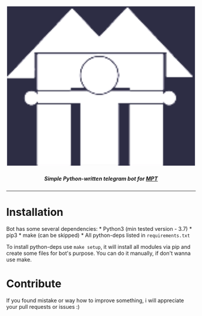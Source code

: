 <h1 align="center">
    <img width="500px" src="readme_assets/logoq.png">
</h1>

<h5 align="center"> Simple Python-written telegram bot for <a href="https://mpt.ru">MPT</a></h5>

---

# Installation

Bot has some several dependencies:
    * Python3 (min tested version - 3.7)
    * pip3
    * make (can be skipped)
    * All python-deps listed in `requirements.txt`

To install python-deps use `make setup`, it will install all modules via pip and create some files for bot's purpose. You can do it manually, if don't wanna use make. 

# Contribute

If you found mistake or way how to improve something, i will appreciate your pull requests or issues :)
